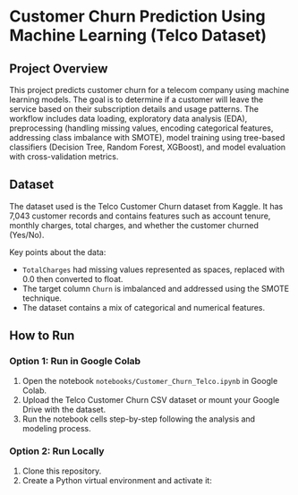 # Customer Churn Prediction Using Machine Learning (Telco Dataset)

## Project Overview
This project predicts customer churn for a telecom company using machine learning models. The goal is to determine if a customer will leave the service based on their subscription details and usage patterns. The workflow includes data loading, exploratory data analysis (EDA), preprocessing (handling missing values, encoding categorical features, addressing class imbalance with SMOTE), model training using tree-based classifiers (Decision Tree, Random Forest, XGBoost), and model evaluation with cross-validation metrics.

## Dataset
The dataset used is the Telco Customer Churn dataset from Kaggle. It has 7,043 customer records and contains features such as account tenure, monthly charges, total charges, and whether the customer churned (Yes/No).

Key points about the data:
- `TotalCharges` had missing values represented as spaces, replaced with 0.0 then converted to float.
- The target column `Churn` is imbalanced and addressed using the SMOTE technique.
- The dataset contains a mix of categorical and numerical features.

## How to Run

### Option 1: Run in Google Colab
1. Open the notebook `notebooks/Customer_Churn_Telco.ipynb` in Google Colab.
2. Upload the Telco Customer Churn CSV dataset or mount your Google Drive with the dataset.
3. Run the notebook cells step-by-step following the analysis and modeling process.

### Option 2: Run Locally
1. Clone this repository.
2. Create a Python virtual environment and activate it:
